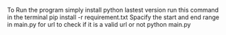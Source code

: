 To Run the program simply install python lastest version
run this command in the terminal
pip install -r requirement.txt
Spacify the start and end range in main.py for url to check if it is a valid url or not
python main.py
